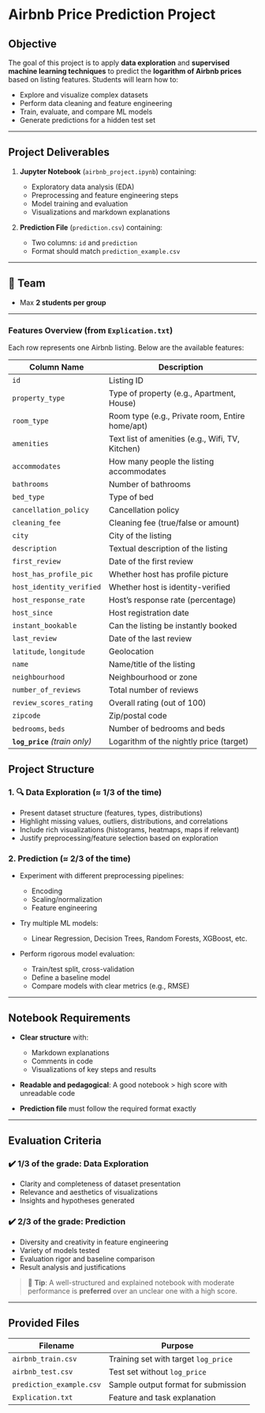 
# Airbnb Price Prediction Project

## Objective

The goal of this project is to apply **data exploration** and **supervised machine learning techniques** to predict the **logarithm of Airbnb prices** based on listing features. Students will learn how to:

* Explore and visualize complex datasets
* Perform data cleaning and feature engineering
* Train, evaluate, and compare ML models
* Generate predictions for a hidden test set

---

## Project Deliverables

1. **Jupyter Notebook** (`airbnb_project.ipynb`) containing:

   * Exploratory data analysis (EDA)
   * Preprocessing and feature engineering steps
   * Model training and evaluation
   * Visualizations and markdown explanations

2. **Prediction File** (`prediction.csv`) containing:

   * Two columns: `id` and `prediction`
   * Format should match `prediction_example.csv`

---

## 👥 Team

* Max **2 students per group**

---

### Features Overview (from `Explication.txt`)

Each row represents one Airbnb listing. Below are the available features:

| Column Name                    | Description                                      |
| ------------------------------ | ------------------------------------------------ |
| `id`                           | Listing ID                                       |
| `property_type`                | Type of property (e.g., Apartment, House)        |
| `room_type`                    | Room type (e.g., Private room, Entire home/apt)  |
| `amenities`                    | Text list of amenities (e.g., Wifi, TV, Kitchen) |
| `accommodates`                 | How many people the listing accommodates         |
| `bathrooms`                    | Number of bathrooms                              |
| `bed_type`                     | Type of bed                                      |
| `cancellation_policy`          | Cancellation policy                              |
| `cleaning_fee`                 | Cleaning fee (true/false or amount)              |
| `city`                         | City of the listing                              |
| `description`                  | Textual description of the listing               |
| `first_review`                 | Date of the first review                         |
| `host_has_profile_pic`         | Whether host has profile picture                 |
| `host_identity_verified`       | Whether host is identity-verified                |
| `host_response_rate`           | Host’s response rate (percentage)                |
| `host_since`                   | Host registration date                           |
| `instant_bookable`             | Can the listing be instantly booked              |
| `last_review`                  | Date of the last review                          |
| `latitude`, `longitude`        | Geolocation                                      |
| `name`                         | Name/title of the listing                        |
| `neighbourhood`                | Neighbourhood or zone                            |
| `number_of_reviews`            | Total number of reviews                          |
| `review_scores_rating`         | Overall rating (out of 100)                      |
| `zipcode`                      | Zip/postal code                                  |
| `bedrooms`, `beds`             | Number of bedrooms and beds                      |
| **`log_price`** *(train only)* | Logarithm of the nightly price (target)          |

## Project Structure

### 1. 🔍 Data Exploration (≈ 1/3 of the time)

* Present dataset structure (features, types, distributions)
* Highlight missing values, outliers, distributions, and correlations
* Include rich visualizations (histograms, heatmaps, maps if relevant)
* Justify preprocessing/feature selection based on exploration

### 2. Prediction (≈ 2/3 of the time)

* Experiment with different preprocessing pipelines:

  * Encoding
  * Scaling/normalization
  * Feature engineering
* Try multiple ML models:

  * Linear Regression, Decision Trees, Random Forests, XGBoost, etc.
* Perform rigorous model evaluation:

  * Train/test split, cross-validation
  * Define a baseline model
  * Compare models with clear metrics (e.g., RMSE)

---

## Notebook Requirements

* **Clear structure** with:

  * Markdown explanations
  * Comments in code
  * Visualizations of key steps and results
* **Readable and pedagogical**: A good notebook > high score with unreadable code
* **Prediction file** must follow the required format exactly

---

## Evaluation Criteria

### ✔️ 1/3 of the grade: **Data Exploration**

* Clarity and completeness of dataset presentation
* Relevance and aesthetics of visualizations
* Insights and hypotheses generated

### ✔️ 2/3 of the grade: **Prediction**

* Diversity and creativity in feature engineering
* Variety of models tested
* Evaluation rigor and baseline comparison
* Result analysis and justifications

> 🔔 **Tip**: A well-structured and explained notebook with moderate performance is **preferred** over an unclear one with a high score.

---

## Provided Files

| Filename                 | Purpose                              |
| ------------------------ | ------------------------------------ |
| `airbnb_train.csv`       | Training set with target `log_price` |
| `airbnb_test.csv`        | Test set without `log_price`         |
| `prediction_example.csv` | Sample output format for submission  |
| `Explication.txt`        | Feature and task explanation         |

